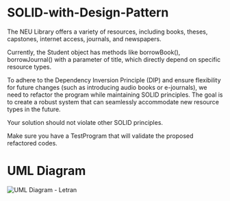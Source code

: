 # SOLID-with-Design-Pattern

The NEU Library offers a variety of resources, including books, theses, capstones, internet access, journals, and newspapers.

Currently, the Student object has methods like borrowBook(), borrowJournal() with a parameter of title, which directly depend on specific resource types.

To adhere to the Dependency Inversion Principle (DIP) and ensure flexibility for future changes (such as introducing audio books or e-journals), we need to refactor the program while maintaining SOLID principles. The goal is to create a robust system that can seamlessly accommodate new resource types in the future.

Your solution should not violate other SOLID principles.

Make sure you have a TestProgram that will validate the proposed refactored codes.

# UML Diagram
![UML Diagram - Letran](https://github.com/LanceLetran/SOLID-with-Design-Pattern/assets/142746735/3f36bb39-528f-4be5-b476-f05f76f68ae7)
